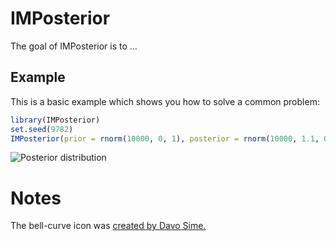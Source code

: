 <!-- README.md is generated from README.Rmd. Please edit that file -->

IMPosterior
===========

The goal of IMPosterior is to …

Example
-------

This is a basic example which shows you how to solve a common problem:

``` r
library(IMPosterior)
set.seed(9782)
IMPosterior(prior = rnorm(10000, 0, 1), posterior = rnorm(10000, 1.1, 0.5), MME = 0.5, threshold = 0.8)
```

![Posterior distribution](https://home.ignacio.website/Posterior.gif)

Notes
=====

The bell-curve icon was [created by Davo
Sime.](https://thenounproject.com/term/bell-curve/614251/)

